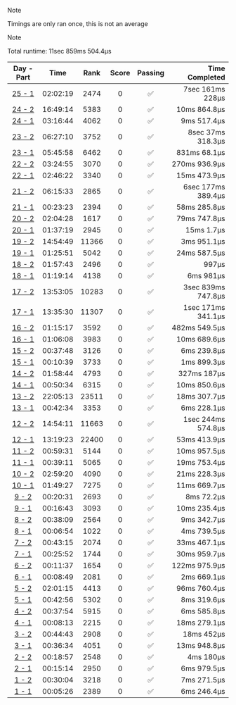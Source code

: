 > [!NOTE]
> Timings are only ran once, this is not an average

> [!NOTE]
> Total runtime: 11sec 859ms 504.4µs

|                                                Day - Part                                                |   Time   | Rank  | Score | Passing |     Time Completed |
|:--------------------------------------------------------------------------------------------------------:|:--------:|:-----:|:-----:|:-------:|-------------------:|
| [25 - 1](https://github.com/SWCreeperKing/AdventOfCode/blob/master/AdventOfCode/Solutions/2023/Day25.cs) | 02:02:19 | 2474  |   0   |    ✅    |   7sec 161ms 228µs |
| [24 - 2](https://github.com/SWCreeperKing/AdventOfCode/blob/master/AdventOfCode/Solutions/2023/Day24.cs) | 16:49:14 | 5383  |   0   |    ✅    |       10ms 864.8µs |
| [24 - 1](https://github.com/SWCreeperKing/AdventOfCode/blob/master/AdventOfCode/Solutions/2023/Day24.cs) | 03:16:44 | 4062  |   0   |    ✅    |        9ms 517.4µs |
| [23 - 2](https://github.com/SWCreeperKing/AdventOfCode/blob/master/AdventOfCode/Solutions/2023/Day23.cs) | 06:27:10 | 3752  |   0   |    ✅    |  8sec 37ms 318.3µs |
| [23 - 1](https://github.com/SWCreeperKing/AdventOfCode/blob/master/AdventOfCode/Solutions/2023/Day23.cs) | 05:45:58 | 6462  |   0   |    ✅    |       831ms 68.1µs |
| [22 - 2](https://github.com/SWCreeperKing/AdventOfCode/blob/master/AdventOfCode/Solutions/2023/Day22.cs) | 03:24:55 | 3070  |   0   |    ✅    |      270ms 936.9µs |
| [22 - 1](https://github.com/SWCreeperKing/AdventOfCode/blob/master/AdventOfCode/Solutions/2023/Day22.cs) | 02:46:22 | 3340  |   0   |    ✅    |       15ms 473.9µs |
| [21 - 2](https://github.com/SWCreeperKing/AdventOfCode/blob/master/AdventOfCode/Solutions/2023/Day21.cs) | 06:15:33 | 2865  |   0   |    ✅    | 6sec 177ms 389.4µs |
| [21 - 1](https://github.com/SWCreeperKing/AdventOfCode/blob/master/AdventOfCode/Solutions/2023/Day21.cs) | 00:23:23 | 2394  |   0   |    ✅    |       58ms 285.8µs |
| [20 - 2](https://github.com/SWCreeperKing/AdventOfCode/blob/master/AdventOfCode/Solutions/2023/Day20.cs) | 02:04:28 | 1617  |   0   |    ✅    |       79ms 747.8µs |
| [20 - 1](https://github.com/SWCreeperKing/AdventOfCode/blob/master/AdventOfCode/Solutions/2023/Day20.cs) | 01:37:19 | 2945  |   0   |    ✅    |         15ms 1.7µs |
| [19 - 2](https://github.com/SWCreeperKing/AdventOfCode/blob/master/AdventOfCode/Solutions/2023/Day19.cs) | 14:54:49 | 11366 |   0   |    ✅    |        3ms 951.1µs |
| [19 - 1](https://github.com/SWCreeperKing/AdventOfCode/blob/master/AdventOfCode/Solutions/2023/Day19.cs) | 01:25:51 | 5042  |   0   |    ✅    |       24ms 587.5µs |
| [18 - 2](https://github.com/SWCreeperKing/AdventOfCode/blob/master/AdventOfCode/Solutions/2023/Day18.cs) | 01:57:43 | 2496  |   0   |    ✅    |              997µs |
| [18 - 1](https://github.com/SWCreeperKing/AdventOfCode/blob/master/AdventOfCode/Solutions/2023/Day18.cs) | 01:19:14 | 4138  |   0   |    ✅    |          6ms 981µs |
| [17 - 2](https://github.com/SWCreeperKing/AdventOfCode/blob/master/AdventOfCode/Solutions/2023/Day17.cs) | 13:53:05 | 10283 |   0   |    ✅    | 3sec 839ms 747.8µs |
| [17 - 1](https://github.com/SWCreeperKing/AdventOfCode/blob/master/AdventOfCode/Solutions/2023/Day17.cs) | 13:35:30 | 11307 |   0   |    ✅    | 1sec 171ms 341.1µs |
| [16 - 2](https://github.com/SWCreeperKing/AdventOfCode/blob/master/AdventOfCode/Solutions/2023/Day16.cs) | 01:15:17 | 3592  |   0   |    ✅    |      482ms 549.5µs |
| [16 - 1](https://github.com/SWCreeperKing/AdventOfCode/blob/master/AdventOfCode/Solutions/2023/Day16.cs) | 01:06:08 | 3983  |   0   |    ✅    |       10ms 689.6µs |
| [15 - 2](https://github.com/SWCreeperKing/AdventOfCode/blob/master/AdventOfCode/Solutions/2023/Day15.cs) | 00:37:48 | 3126  |   0   |    ✅    |        6ms 239.8µs |
| [15 - 1](https://github.com/SWCreeperKing/AdventOfCode/blob/master/AdventOfCode/Solutions/2023/Day15.cs) | 00:10:39 | 3733  |   0   |    ✅    |        1ms 899.3µs |
| [14 - 2](https://github.com/SWCreeperKing/AdventOfCode/blob/master/AdventOfCode/Solutions/2023/Day14.cs) | 01:58:44 | 4793  |   0   |    ✅    |        327ms 187µs |
| [14 - 1](https://github.com/SWCreeperKing/AdventOfCode/blob/master/AdventOfCode/Solutions/2023/Day14.cs) | 00:50:34 | 6315  |   0   |    ✅    |       10ms 850.6µs |
| [13 - 2](https://github.com/SWCreeperKing/AdventOfCode/blob/master/AdventOfCode/Solutions/2023/Day13.cs) | 22:05:13 | 23511 |   0   |    ✅    |       18ms 307.7µs |
| [13 - 1](https://github.com/SWCreeperKing/AdventOfCode/blob/master/AdventOfCode/Solutions/2023/Day13.cs) | 00:42:34 | 3353  |   0   |    ✅    |        6ms 228.1µs |
| [12 - 2](https://github.com/SWCreeperKing/AdventOfCode/blob/master/AdventOfCode/Solutions/2023/Day12.cs) | 14:54:11 | 11663 |   0   |    ✅    | 1sec 244ms 574.8µs |
| [12 - 1](https://github.com/SWCreeperKing/AdventOfCode/blob/master/AdventOfCode/Solutions/2023/Day12.cs) | 13:19:23 | 22400 |   0   |    ✅    |       53ms 413.9µs |
| [11 - 2](https://github.com/SWCreeperKing/AdventOfCode/blob/master/AdventOfCode/Solutions/2023/Day11.cs) | 00:59:31 | 5144  |   0   |    ✅    |       10ms 957.5µs |
| [11 - 1](https://github.com/SWCreeperKing/AdventOfCode/blob/master/AdventOfCode/Solutions/2023/Day11.cs) | 00:39:11 | 5065  |   0   |    ✅    |       19ms 753.4µs |
| [10 - 2](https://github.com/SWCreeperKing/AdventOfCode/blob/master/AdventOfCode/Solutions/2023/Day10.cs) | 02:59:20 | 4090  |   0   |    ✅    |       21ms 228.3µs |
| [10 - 1](https://github.com/SWCreeperKing/AdventOfCode/blob/master/AdventOfCode/Solutions/2023/Day10.cs) | 01:49:27 | 7275  |   0   |    ✅    |       11ms 669.7µs |
|  [9 - 2](https://github.com/SWCreeperKing/AdventOfCode/blob/master/AdventOfCode/Solutions/2023/Day9.cs)  | 00:20:31 | 2693  |   0   |    ✅    |         8ms 72.2µs |
|  [9 - 1](https://github.com/SWCreeperKing/AdventOfCode/blob/master/AdventOfCode/Solutions/2023/Day9.cs)  | 00:16:43 | 3093  |   0   |    ✅    |       10ms 235.4µs |
|  [8 - 2](https://github.com/SWCreeperKing/AdventOfCode/blob/master/AdventOfCode/Solutions/2023/Day8.cs)  | 00:38:09 | 2564  |   0   |    ✅    |        9ms 342.7µs |
|  [8 - 1](https://github.com/SWCreeperKing/AdventOfCode/blob/master/AdventOfCode/Solutions/2023/Day8.cs)  | 00:06:54 | 1022  |   0   |    ✅    |        4ms 739.5µs |
|  [7 - 2](https://github.com/SWCreeperKing/AdventOfCode/blob/master/AdventOfCode/Solutions/2023/Day7.cs)  | 00:43:15 | 2074  |   0   |    ✅    |       33ms 467.1µs |
|  [7 - 1](https://github.com/SWCreeperKing/AdventOfCode/blob/master/AdventOfCode/Solutions/2023/Day7.cs)  | 00:25:52 | 1744  |   0   |    ✅    |       30ms 959.7µs |
|  [6 - 2](https://github.com/SWCreeperKing/AdventOfCode/blob/master/AdventOfCode/Solutions/2023/Day6.cs)  | 00:11:37 | 1654  |   0   |    ✅    |      122ms 975.9µs |
|  [6 - 1](https://github.com/SWCreeperKing/AdventOfCode/blob/master/AdventOfCode/Solutions/2023/Day6.cs)  | 00:08:49 | 2081  |   0   |    ✅    |        2ms 669.1µs |
|  [5 - 2](https://github.com/SWCreeperKing/AdventOfCode/blob/master/AdventOfCode/Solutions/2023/Day5.cs)  | 02:01:15 | 4413  |   0   |    ✅    |       96ms 760.4µs |
|  [5 - 1](https://github.com/SWCreeperKing/AdventOfCode/blob/master/AdventOfCode/Solutions/2023/Day5.cs)  | 00:42:56 | 5302  |   0   |    ✅    |        8ms 319.6µs |
|  [4 - 2](https://github.com/SWCreeperKing/AdventOfCode/blob/master/AdventOfCode/Solutions/2023/Day4.cs)  | 00:37:54 | 5915  |   0   |    ✅    |        6ms 585.8µs |
|  [4 - 1](https://github.com/SWCreeperKing/AdventOfCode/blob/master/AdventOfCode/Solutions/2023/Day4.cs)  | 00:08:13 | 2215  |   0   |    ✅    |       18ms 279.1µs |
|  [3 - 2](https://github.com/SWCreeperKing/AdventOfCode/blob/master/AdventOfCode/Solutions/2023/Day3.cs)  | 00:44:43 | 2908  |   0   |    ✅    |         18ms 452µs |
|  [3 - 1](https://github.com/SWCreeperKing/AdventOfCode/blob/master/AdventOfCode/Solutions/2023/Day3.cs)  | 00:36:34 | 4051  |   0   |    ✅    |       13ms 948.8µs |
|  [2 - 2](https://github.com/SWCreeperKing/AdventOfCode/blob/master/AdventOfCode/Solutions/2023/Day2.cs)  | 00:18:57 | 2548  |   0   |    ✅    |          4ms 180µs |
|  [2 - 1](https://github.com/SWCreeperKing/AdventOfCode/blob/master/AdventOfCode/Solutions/2023/Day2.cs)  | 00:15:14 | 2950  |   0   |    ✅    |        6ms 979.5µs |
|  [1 - 2](https://github.com/SWCreeperKing/AdventOfCode/blob/master/AdventOfCode/Solutions/2023/Day1.cs)  | 00:30:04 | 3218  |   0   |    ✅    |        7ms 271.5µs |
|  [1 - 1](https://github.com/SWCreeperKing/AdventOfCode/blob/master/AdventOfCode/Solutions/2023/Day1.cs)  | 00:05:26 | 2389  |   0   |    ✅    |        6ms 246.4µs |
